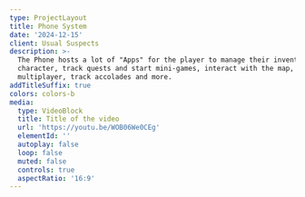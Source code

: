 ```yaml
---
type: ProjectLayout
title: Phone System
date: '2024-12-15'
client: Usual Suspects
description: >-
  The Phone hosts a lot of "Apps" for the player to manage their inventory and
  character, track quests and start mini-games, interact with the map, play
  multiplayer, track accolades and more.
addTitleSuffix: true
colors: colors-b
media:
  type: VideoBlock
  title: Title of the video
  url: 'https://youtu.be/WOB06We0CEg'
  elementId: ''
  autoplay: false
  loop: false
  muted: false
  controls: true
  aspectRatio: '16:9'
---
```

